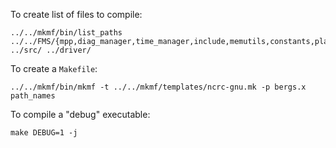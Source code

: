 To create list of files to compile:
```
../../mkmf/bin/list_paths ../../FMS/{mpp,diag_manager,time_manager,include,memutils,constants,platform,fms,random_numbers,mosaic,exchange} ../src/ ../driver/
```
To create a `Makefile`:
```
../../mkmf/bin/mkmf -t ../../mkmf/templates/ncrc-gnu.mk -p bergs.x path_names 
```
To compile a "debug" executable:
```
make DEBUG=1 -j
```
